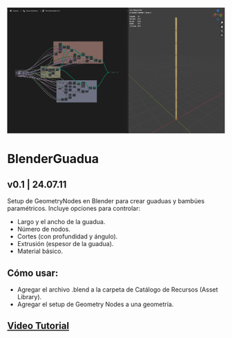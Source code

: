 ![blenderGuadua](blenderGuadua.png)

# BlenderGuadua
## v0.1 | 24.07.11

Setup de GeometryNodes en Blender para crear guaduas y bambúes paramétricos. Incluye opciones para controlar:
- Largo y el ancho de la guadua.
- Número de nodos.
- Cortes (con profundidad y ángulo).
- Extrusión (espesor de la guadua).
- Material básico.

## Cómo usar:
- Agregar el archivo .blend a la carpeta de Catálogo de Recursos (Asset Library).
- Agregar el setup de Geometry Nodes a una geometría.

## [Video Tutorial]()
